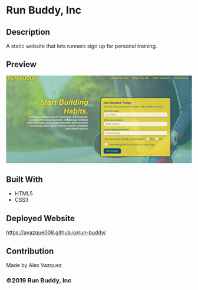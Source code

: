 # Run Buddy, Inc

## Description 
A static website that lets runners sign up for personal training.

## Preview
![Website](./assets/images/run-buddy-preview.PNG?raw=true)

## Built With
* HTML5
* CSS3

## Deployed Website
https://avazque008.github.io/run-buddy/

## Contribution
Made by Alex Vazquez

### ©️2019 Run Buddy, Inc
